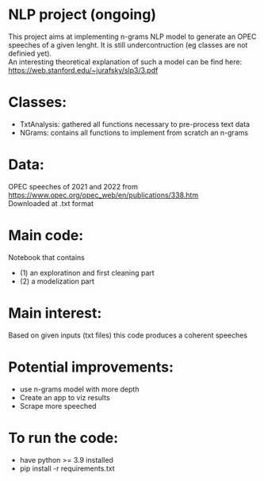 # NLP project (ongoing)
This project aims at implementing n-grams NLP model to generate an OPEC speeches of a given lenght. It is still undercontruction (eg classes are not definied yet). 
<br />
An interesting theoretical explanation of such a model can be find here: https://web.stanford.edu/~jurafsky/slp3/3.pdf

# Classes: 
* TxtAnalysis: gathered all functions necessary to pre-process text data 
* NGrams: contains all functions to implement from scratch an n-grams

# Data:
OPEC speeches of 2021 and 2022 from https://www.opec.org/opec_web/en/publications/338.htm
<br /> 
Downloaded at .txt format

# Main code:
Notebook that contains 
* (1) an exploratinon and first cleaning part
* (2) a modelization part

# Main interest:
Based on given inputs (txt files) this code produces a coherent speeches

# Potential improvements: 
* use n-grams model with more depth 
* Create an app to viz results 
* Scrape more speeched 

# To run the code: 
* have python >= 3.9 installed
* pip install -r requirements.txt
